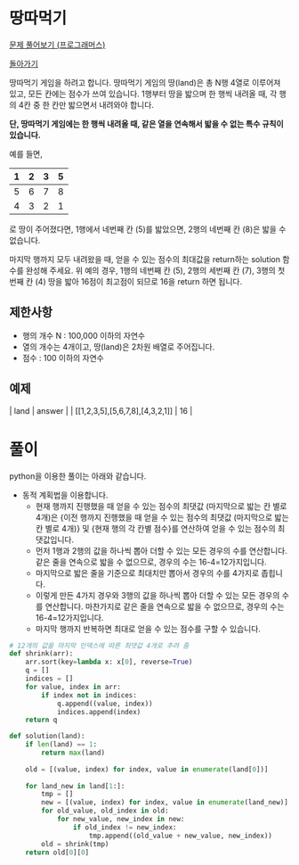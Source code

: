 # 땅따먹기

[문제 풀어보기 (프로그래머스)](https://programmers.co.kr/learn/courses/30/lessons/12913)

[돌아가기](/../)

땅따먹기 게임을 하려고 합니다. 땅따먹기 게임의 땅(land)은 총 N행 4열로 이루어져 있고, 모든 칸에는 점수가 쓰여 있습니다. 1행부터 땅을 밟으며 한 행씩 내려올 때, 각 행의 4칸 중 한 칸만 밟으면서 내려와야 합니다. 

**단, 땅따먹기 게임에는 한 행씩 내려올 때, 같은 열을 연속해서 밟을 수 없는 특수 규칙이 있습니다.**

예를 들면,

| 1 | 2 | 3 | 5 |
| - | - | - | - |
| 5 | 6 | 7 | 8 |
| 4 | 3 | 2 | 1 |

로 땅이 주어졌다면, 1행에서 네번째 칸 (5)를 밟았으면, 2행의 네번째 칸 (8)은 밟을 수 없습니다.

마지막 행까지 모두 내려왔을 때, 얻을 수 있는 점수의 최대값을 return하는 solution 함수를 완성해 주세요. 위 예의 경우, 1행의 네번째 칸 (5), 2행의 세번째 칸 (7), 3행의 첫번째 칸 (4) 땅을 밟아 16점이 최고점이 되므로 16을 return 하면 됩니다.

## 제한사항

- 행의 개수 N : 100,000 이하의 자연수
- 열의 개수는 4개이고, 땅(land)은 2차원 배열로 주어집니다.
- 점수 : 100 이하의 자연수

## 예제

| land | answer | 
| [[1,2,3,5],[5,6,7,8],[4,3,2,1]] | 16 |

# 풀이

python을 이용한 풀이는 아래와 같습니다.

- 동적 계획법을 이용합니다.
    - 현재 행까지 진행했을 때 얻을 수 있는 점수의 최댓값 (마지막으로 밟는 칸 별로 4개)은 {이전 행까지 진행했을 때 얻을 수 있는 점수의 최댓값 (마지막으로 밟는 칸 별로 4개)} 및 {현재 행의 각 칸별 점수}를 연산하여 얻을 수 있는 점수의 최댓값입니다.
    - 먼저 1행과 2행의 값을 하나씩 뽑아 더할 수 있는 모든 경우의 수를 연산합니다. 같은 줄을 연속으로 밟을 수 없으므로, 경우의 수는 16-4=12가지입니다.
    - 마지막으로 밟은 줄을 기준으로 최대치만 뽑아서 경우의 수를 4가지로 좁힙니다.
    - 이렇게 만든 4가지 경우와 3행의 값을 하나씩 뽑아 더할 수 있는 모든 경우의 수를 연산합니다. 마찬가지로 같은 줄을 연속으로 밟을 수 없으므로, 경우의 수는 16-4=12가지입니다.
    - 마지막 행까지 반복하면 최대로 얻을 수 있는 점수를 구할 수 있습니다.

```python
# 12개의 값을 마지막 인덱스에 따른 최댓값 4개로 추려 줌
def shrink(arr):
    arr.sort(key=lambda x: x[0], reverse=True)
    q = []
    indices = []
    for value, index in arr:
        if index not in indices:
            q.append((value, index))
            indices.append(index)
    return q

def solution(land):
    if len(land) == 1:
        return max(land)
    
    old = [(value, index) for index, value in enumerate(land[0])]
    
    for land_new in land[1:]:
        tmp = []
        new = [(value, index) for index, value in enumerate(land_new)]
        for old_value, old_index in old:
            for new_value, new_index in new:
                if old_index != new_index:
                    tmp.append((old_value + new_value, new_index))
        old = shrink(tmp)
    return old[0][0]
```